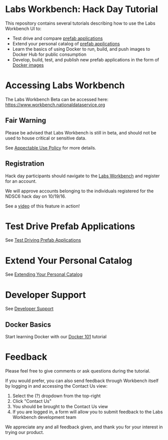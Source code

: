 # Labs Workbench: Hack Day Tutorial
This repository contains several tutorials describing how to use the Labs Workbench UI to:
* Test drive and compare [prefab applications](https://nationaldataservice.atlassian.net/wiki/display/NDSC/NDS+Labs+Services)
* Extend your personal catalog of [prefab applications](https://github.com/nds-org/ndslabs-specs)
* Learn the basics of using Docker to run, build, and push images to Docker Hub for public consumption
* Develop, build, test, and publish new prefab applications in the form of [Docker images](https://hub.docker.com/)

# Accessing Labs Workbench
The Labs Workbench Beta can be accessed here: https://www.workbench.nationaldataservice.org

## Fair Warning
Please be advised that Labs Workbench is still in beta, and should not be used to house critical or sensitive data.

See [Appectable Use Policy](https://nationaldataservice.atlassian.net/wiki/display/NDSC/Acceptable+Use+Policy) for more details.

## Registration
Hack day participants should navigate to the [Labs Workbench](https://www.workbench.nationaldataservice.org/) and register for an account.

We will approve accounts belonging to the individuals registered for the NDSC6 hack day on 10/19/16.

See a [video](https://nationaldataservice.atlassian.net/wiki/display/NDSC/Feature+Overview#FeatureOverview-Demonstrationvideos) of this feature in action!

# Test Drive Prefab Applications
See [Test Driving Prefab Applications](testdrive.md)

# Extend Your Personal Catalog
See [Extending Your Personal Catalog](personalize.md)

# Developer Support
See [Developer Support](develop.md)

## Docker Basics
Start learning Docker with our [Docker 101](docker-101/README.md) tutorial

# Feedback
Please feel free to give comments or ask questions during the tutorial.

If you would prefer, you can also send feedback through Workbench itself by logging in and accessing the Contact Us view:

1. Select the (?) dropdown from the top-right
2. Click "Contact Us"
3. You should be brought to the Contact Us view
4. If you are logged in, a form will allow you to submit feedback to the Labs Workbench development team

We appreciate any and all feedback given, and thank you for your interest in trying our product.

